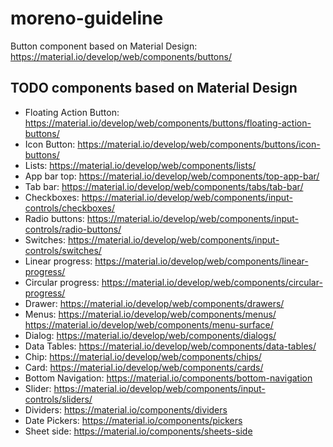 # moreno-guideline

Button component based on Material Design: https://material.io/develop/web/components/buttons/

## TODO components based on Material Design

- Floating Action Button: https://material.io/develop/web/components/buttons/floating-action-buttons/
- Icon Button: https://material.io/develop/web/components/buttons/icon-buttons/
- Lists: https://material.io/develop/web/components/lists/
- App bar top: https://material.io/develop/web/components/top-app-bar/
- Tab bar: https://material.io/develop/web/components/tabs/tab-bar/
- Checkboxes: https://material.io/develop/web/components/input-controls/checkboxes/
- Radio buttons: https://material.io/develop/web/components/input-controls/radio-buttons/
- Switches: https://material.io/develop/web/components/input-controls/switches/
- Linear progress: https://material.io/develop/web/components/linear-progress/
- Circular progress: https://material.io/develop/web/components/circular-progress/
- Drawer: https://material.io/develop/web/components/drawers/
- Menus: https://material.io/develop/web/components/menus/
         https://material.io/develop/web/components/menu-surface/
- Dialog: https://material.io/develop/web/components/dialogs/
- Data Tables: https://material.io/develop/web/components/data-tables/
- Chip: https://material.io/develop/web/components/chips/
- Card: https://material.io/develop/web/components/cards/
- Bottom Navigation: https://material.io/components/bottom-navigation
- Slider: https://material.io/develop/web/components/input-controls/sliders/
- Dividers: https://material.io/components/dividers
- Date Pickers: https://material.io/components/pickers
- Sheet side: https://material.io/components/sheets-side
